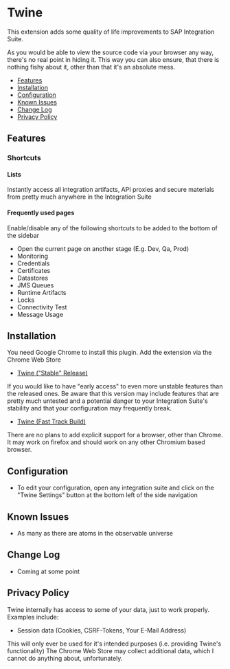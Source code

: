 # Twine

This extension adds some quality of life improvements to SAP Integration Suite.

As you would be able to view the source code via your browser any way, there's no real point in hiding it.
This way you can also ensure, that there is nothing fishy about it, other than that it's an absolute mess.

- [Features](#features)
- [Installation](#installation)
- [Configuration](#configuration)
- [Known Issues](#known-issues)
- [Change Log](#change-log)
- [Privacy Policy](#privacy-policy)

## Features

### Shortcuts

#### Lists
Instantly access all integration artifacts, API proxies and secure materials from pretty much anywhere in the Integration Suite 

#### Frequently used pages
Enable/disable any of the following shortcuts to be added to the bottom of the sidebar
- Open the current page on another stage (E.g. Dev, Qa, Prod)
- Monitoring
- Credentials
- Certificates
- Datastores
- JMS Queues
- Runtime Artifacts
- Locks
- Connectivity Test
- Message Usage

## Installation

You need Google Chrome to install this plugin.
Add the extension via the Chrome Web Store
- [Twine ("Stable" Release)](https://chromewebstore.google.com/detail/twine/aachbobnhpbjdieoljpkmllonipnalne)

If you would like to have "early access" to even more unstable features than the released ones.
Be aware that this version may include features that are pretty much untested and a potential danger to your Integration Suite's stability and that your configuration may frequently break.
- [Twine (Fast Track Build)](https://chromewebstore.google.com/detail/twine-fast-track-build/mgblhibgmplacfjmhggjopmnekdeabkn)


There are no plans to add explicit support for a browser, other than Chrome.
It may work on firefox and should work on any other Chromium based browser.

## Configuration
- To edit your configuration, open any integration suite and click on the "Twine Settings" button at the bottom left of the side navigation

## Known Issues
- As many as there are atoms in the observable universe

## Change Log
- Coming at some point

## Privacy Policy

Twine internally has access to some of your data, just to work properly. 
Examples include:
- Session data (Cookies, CSRF-Tokens, Your E-Mail Address)

This will only ever be used for it's intended purposes (i.e. providing Twine's functionality)
The Chrome Web Store may collect additional data, which I cannot do anything about, unfortunately.
